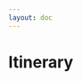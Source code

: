 ```yaml
---
layout: doc
---
```

# Itinerary

<script lang="ts" setup>
  import VPImage from 'vitepress/dist/client/theme-default/components/VPImage.vue';
</script>

<VPImage class="image" image="/images/Page 1.png"></VPImage>
<VPImage class="image" image="/images/Page 2.png"></VPImage>

<style lang="scss">
  .image {
    width: 100%;
  }
</style>
